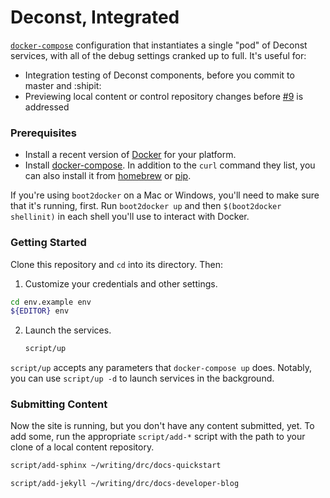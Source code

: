 # Deconst, Integrated

[`docker-compose`](https://docs.docker.com/compose/) configuration that instantiates a single "pod" of Deconst services, with all of the debug settings cranked up to full. It's useful for:

 * Integration testing of Deconst components, before you commit to master and :shipit:
 * Previewing local content or control repository changes before [#9](https://github.com/deconst/deconst-docs/issues/9) is addressed

### Prerequisites

 * Install a recent version of [Docker](https://docs.docker.com/installation/#installation) for your platform.
 * Install [docker-compose](https://docs.docker.com/compose/install/). In addition to the `curl` command they list, you can also install it from [homebrew](http://brew.sh/) or [pip](https://pypi.python.org/pypi/docker-compose/1.3.0rc1).

If you're using `boot2docker` on a Mac or Windows, you'll need to make sure that it's running, first. Run `boot2docker up` and then `$(boot2docker shellinit)` in each shell you'll use to interact with Docker.

### Getting Started

Clone this repository and `cd` into its directory. Then:

1. Customize your credentials and other settings.
  ```bash
  cd env.example env
  ${EDITOR} env
  ```
2. Launch the services.
   ```bash
   script/up
   ```

`script/up` accepts any parameters that `docker-compose up` does. Notably, you can use `script/up -d` to launch services in the background.

### Submitting Content

Now the site is running, but you don't have any content submitted, yet. To add some, run the appropriate `script/add-*` script with the path to your clone of a local content repository.

```bash
script/add-sphinx ~/writing/drc/docs-quickstart

script/add-jekyll ~/writing/drc/docs-developer-blog
```
